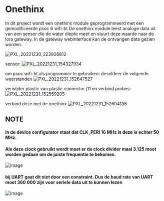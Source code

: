 # Onethinx



In dit project wordt een onethinx module geprogrammeerd met een gemodificeerde psoc 6 wifi-bt
De onethinx module leest analoge data uit van een sensor die de water diepte meet en stuurt deze waarde naar de lora gateway.
In de gateway webinterface kan de ontvangen data gezien worden.

![PXL_20221230_223926812](https://user-images.githubusercontent.com/69217508/210148726-828cacad-d41c-4acf-9ffa-9deecfd0d892.jpg)


sensor:
![PXL_20221231_154327934](https://user-images.githubusercontent.com/69217508/210148819-5375de14-35e9-4b9a-88a5-c1856e9bc16a.jpg)



om psoc wifi-bt  als programmer te gebruiken:
desoldeer de volgende weerstanden
![PXL_20221231_152647527](https://user-images.githubusercontent.com/69217508/210142503-422bd518-a473-4423-9646-8b9f67ccd8b5.jpg)

verwijder plastic van plastic connector j11 en verbind probes: 
![PXL_20221231_152559205](https://user-images.githubusercontent.com/69217508/210142771-b293ada1-bbe3-4537-804e-e8725bb797e7.jpg)

verbind deze met de onethinx
![PXL_20221231_152604138](https://user-images.githubusercontent.com/69217508/210148666-b6369de5-fbd1-4f8f-b1c7-5ccb674a9b21.jpg)


## NOTE
#### in de device configurator staat dat CLK_PERI 16 MHz is deze is echter 50 MHz.
#### Als deze clock gebruikt wordt moet er de clock divider maal 3.125 moet worden gedaan om de juiste frequentie te bekomen.
![image](https://user-images.githubusercontent.com/69217508/210148976-824a3551-34e4-4a34-b2e7-45293fa17db6.png)

#### bij UART gaat dit niet door een constraint. Dus de baud rate van UART moet 360 000 zijn voor seriele data uit te kunnen lezen
![image](https://user-images.githubusercontent.com/69217508/210149052-29192e18-6f5f-4717-a90d-b48bd1936197.png)


